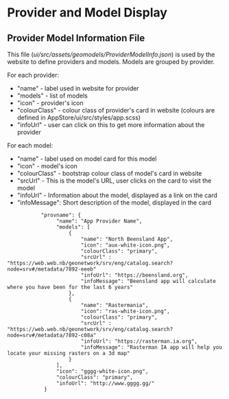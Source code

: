 Provider and Model Display
==========================

Provider Model Information File
-------------------------------

This file (_ui/src/assets/geomodels/ProviderModelInfo.json_) is used by the website to define providers and models. Models are grouped by provider.

For each provider:

* "name" - label used in website for provider
* "models" - list of models
* "icon" - provider's icon
* "colourClass" - colour class of provider's card in website (colours are defined in AppStore/ui/src/styles/app.scss)
* "infoUrl" - user can click on this to get more information about the provider

For each model:

* "name" - label used on model card for this model
* "icon" - model's icon
* "colourClass" - bootstrap colour class of model's card in website
* "srcUrl"  - This is the model's URL, user clicks on the card to visit the model
* "infoUrl" - Information about the model, displayed as a link on the card
* "infoMessage": Short description of the model, displayed in the card

```
           "provname": {
                "name": "App Provider Name",
                "models": [
                    {
                        "name": "North Beensland App",
                        "icon": "aux-white-icon.png",
                        "colourClass": "primary",
                        "srcUrl" : "https://web.web.nb/geonetwork/srv/eng/catalog.search?node=srv#/metadata/7892-eeeb"
                        "infoUrl": "https://beensland.org",
                        "infoMessage": "Beensland app will calculate where you have been for the last 6 years"
                    },
                    {
                        "name": "Rastermania",
                        "icon": "ras-white-icon.png",
                        "colourClass": "primary",
                        "srcUrl" : "https://web.web.nb/geonetwork/srv/eng/catalog.search?node=srv#/metadata/7892-c08a"
                        "infoUrl": "https://rasterman.ia.org",
                        "infoMessage": "Rasterman IA app will help you locate your missing rasters on a 3d map"
                    }
                ],
                "icon": "gggg-white-icon.png",
                "colourClass": "primary",
                "infoUrl": "http://www.gggg.gg/"
            }
```
